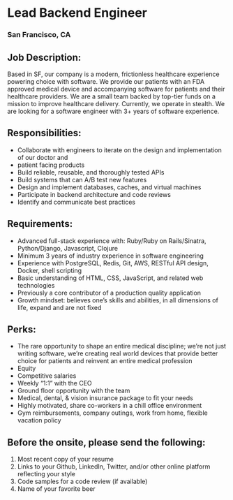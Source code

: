 # Lead Backend Engineer
### San Francisco, CA

## Job Description:
Based in SF, our company is a modern, frictionless healthcare experience powering choice with software. We provide our patients with an FDA approved medical device and accompanying software for patients and their healthcare providers. We are a small team backed by top-tier funds on a mission to improve healthcare delivery. Currently, we operate in stealth. We are looking for a software engineer with 3+ years of software experience.

## Responsibilities:
+	Collaborate with engineers to iterate on the design and implementation of our doctor and
+	patient facing products
+	Build reliable, reusable, and thoroughly tested APIs
+	Build systems that can A/B test new features
+	Design and implement databases, caches, and virtual machines
+	Participate in backend architecture and code reviews
+	Identify and communicate best practices

## Requirements:
+	Advanced full-stack experience with: Ruby/Ruby on Rails/Sinatra, Python/Django, Javascript, Clojure
+	Minimum 3 years of industry experience in software engineering
+	Experience with PostgreSQL, Redis, Git, AWS, RESTful API design, Docker, shell scripting
+	Basic understanding of HTML, CSS, JavaScript, and related web technologies
+	Previously a core contributor of a production quality application
+	Growth mindset: believes one’s skills and abilities, in all dimensions of life, expand and are not fixed

## Perks:
+	The rare opportunity to shape an entire medical discipline; we’re not just writing software, we’re creating real world devices that provide better choice for patients and reinvent an entire medical profession
+	Equity
+	Competitive salaries
+	Weekly “1:1” with the CEO
+	Ground floor opportunity with the team
+	Medical, dental, & vision insurance package to fit your needs
+	Highly motivated, share co-workers in a chill office environment
+	Gym reimbursements, company outings, work from home, flexible vacation policy

## Before the onsite, please send the following:
1. Most recent copy of your resume
2. Links to your Github, LinkedIn, Twitter, and/or other online platform reflecting your style
3. Code samples for a code review (if available)
4. Name of your favorite beer
